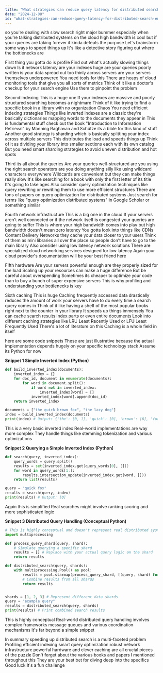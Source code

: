 ```yaml
---
title: "What strategies can reduce query latency for distributed search engines running on cloud infrastructure with high bandwidth demands?"
date: "2024-12-08"
id: "what-strategies-can-reduce-query-latency-for-distributed-search-engines-running-on-cloud-infrastructure-with-high-bandwidth-demands"
---
```


 so you're dealing with slow search right major bummer especially when you're talking distributed systems on the cloud  high bandwidth is cool but if your queries are taking forever it kinda defeats the purpose  Let's brainstorm some ways to speed things up  It's like a detective story figuring out where the bottlenecks are

First thing you gotta do is profile  Find out what's actually slowing things down  Is it network latency are your indexes huge are your queries poorly written is your data spread out too thinly across servers are your servers themselves underpowered  You need tools for this  There are heaps of cloud monitoring tools that give you all sorts of metrics  Think of it like a doctor's checkup for your search engine  Use them to pinpoint the problem

Second  indexing  This is a huge one  If your indexes are massive and poorly structured searching becomes a nightmare  Think of it like trying to find a specific book in a library with no organization  Chaos  You need efficient indexing strategies  Things like inverted indexes are a classic  they're basically dictionaries mapping words to the documents they appear in  This is fundamental stuff check out the book "Introduction to Information Retrieval" by Manning Raghavan and Schütze its a bible for this kind of stuff  Another good strategy is sharding which is basically splitting your index across multiple servers  This distributes the load and speeds things up  Think of it as dividing your library into smaller sections each with its own catalog  But you need smart sharding strategies to avoid uneven distribution and hot spots


Third its all about the queries  Are your queries well-structured are you using the right search operators are you doing anything silly like using wildcard characters everywhere  Wildcards are convenient but they can make things really slow  It's like searching for a book with only the first letter of its title  It's going to take ages  Also consider query optimization techniques like query rewriting or rewriting them to use more efficient structures  There are tons of papers on query optimization for distributed systems  Just search for terms like "query optimization distributed systems" in Google Scholar or something similar  

Fourth  network infrastructure  This is a big one in the cloud  If your servers aren't well connected or if the network itself is congested your queries are going to suffer  This is where your high bandwidth comes into play but high bandwidth doesn't mean zero latency  You gotta look into things like CDNs  Content Delivery Networks  they cache your data closer to your users  Think of them as mini libraries all over the place so people don't have to go to the main library  Also consider using low latency network solutions  There are specialized cloud networking services designed for low latency  Again your cloud provider's documentation will be your best friend here


Fifth  hardware  Are your servers powerful enough are they properly sized for the load  Scaling up your resources can make a huge difference  But be careful about overspending  Sometimes its cheaper to optimize your code than to buy a bunch of super expensive servers  This is why profiling and understanding your bottlenecks is key


Sixth caching  This is huge  Caching frequently accessed data drastically reduces the amount of work your servers have to do every time a search query comes in  Think of it like having a shelf of the most popular books right next to the counter in your library  It speeds up things immensely  You can cache search results index parts or even entire documents  Look into different caching strategies like LRU Least Recently Used or LFU Least Frequently Used  There's a lot of literature on this  Caching is a whole field in itself


 here are some code snippets  These are just illustrative because the actual implementation depends hugely on your specific technology stack  Assume its Python for now


**Snippet 1 Simple Inverted Index (Python)**


```python
def build_inverted_index(documents):
    inverted_index = {}
    for doc_id, document in enumerate(documents):
        for word in document.split():
            if word not in inverted_index:
                inverted_index[word] = []
            inverted_index[word].append(doc_id)
    return inverted_index

documents = ["the quick brown fox", "the lazy dog"]
index = build_inverted_index(documents)
print(index) # Output: {'the': [0, 1], 'quick': [0], 'brown': [0], 'fox': [0], 'lazy': [1], 'dog': [1]}
```

This is a very basic inverted index  Real-world implementations are way more complex  They handle things like stemming tokenization and various optimizations


**Snippet 2  Querying a Simple Inverted Index (Python)**


```python
def search(query, inverted_index):
    query_words = query.split()
    results = set(inverted_index.get(query_words[0], []))
    for word in query_words[1:]:
        results.intersection_update(inverted_index.get(word, []))
    return list(results)

query = "quick fox"
results = search(query, index)
print(results) # Output: [0]
```

Again this is simplified  Real searches might involve ranking scoring and more sophisticated logic


**Snippet 3 Distributed Query Handling (Conceptual Python)**

```python
# This is highly conceptual and doesn't represent real distributed system code
import multiprocessing

def process_query_shard(query, shard):
    # Simulate querying a specific shard
    results = [] # Replace with your actual query logic on the shard
    return results

def distributed_search(query, shards):
    with multiprocessing.Pool() as pool:
        results = pool.starmap(process_query_shard, [(query, shard) for shard in shards])
        # Combine results from all shards
        return results


shards = [1, 2, 3] # Represent different data shards
query = "example query"
results = distributed_search(query, shards)
print(results) # Print combined search results
```

This is highly conceptual  Real-world distributed query handling involves complex frameworks message queues and various coordination mechanisms  It's far beyond a simple snippet


In summary speeding up distributed search is a multi-faceted problem  Profiling  efficient indexing smart query optimization  robust network infrastructure  powerful hardware  and clever caching are all crucial pieces of the puzzle  Don't forget about the various books and papers I mentioned throughout this  They are your best bet for diving deep into the specifics  Good luck  It's a fun challenge
